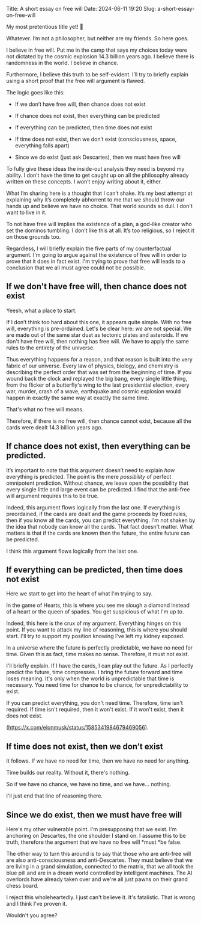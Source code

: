 Title: A short essay on free will
Date: 2024-06-11 19:20
Slug: a-short-essay-on-free-will

My most pretentious title yet! 🥳

Whatever. I’m not a philosopher, but neither are my friends. So here goes.

I believe in free will. Put me in the camp that says my choices today were not dictated by the cosmic explosion 14.3 billion years ago. I believe there is randomness in the world. I believe in chance.

Furthermore, I believe this truth to be self-evident. I’ll try to briefly explain using a short proof that the free will argument is flawed.

The logic goes like this:

- If we don’t have free will, then chance does not exist

- If chance does not exist, then everything can be predicted

- If everything can be predicted, then time does not exist

- If time does not exist, then we don’t exist (consciousness, space, everything falls apart)

- Since we do exist (just ask Descartes), then we must have free will

To fully give these ideas the inside-out analysis they need is beyond my ability. I don’t have the time to get caught up on all the philosophy already written on these concepts. I won’t enjoy writing about it, either.

What I’m sharing here is a thought that I can’t shake. It’s my best attempt at explaining why it’s completely abhorrent to me that we should throw our hands up and believe we have no choice. That world sounds so dull. I don't want to live in it.

To not have free will implies the existence of a plan, a god-like creator who set the dominos tumbling. I don’t like this at all. It’s too religious, so I reject it on those grounds too.

Regardless, I will briefly explain the five parts of my counterfactual argument. I'm going to argue against the existence of free will in order to prove that it does in fact exist. I'm trying to prove that free will leads to a conclusion that we all must agree could not be possible.

## If we don't have free will, then chance does not exist

Yeesh, what a place to start.

If I don’t think too hard about this one, it appears quite simple. With no free will, everything is pre-ordained. Let's be clear here: *we* are not special. We are made out of the same star dust as tectonic plates and asteroids. If we don't have free will, then nothing has free will. We have to apply the same rules to the entirety of the universe.

Thus everything happens for a reason, and that reason is built into the very fabric of our universe. Every law of physics, biology, and chemistry is describing the perfect order that was set from the beginning of time. If you wound back the clock and replayed the big bang, every single little thing, from the flicker of a butterfly's wing to the last presidential election, every war, murder, crash of a wave, earthquake and cosmic explosion would happen in exactly the same way at exactly the same time.

That's what no free will means. 

Therefore, if there is no free will, then chance cannot exist, because all the cards were dealt 14.3 billion years ago.

## If chance does not exist, then everything can be predicted.

It’s important to note that this argument doesn’t need to explain *how* everything is predicted. The point is the mere *possibility* of perfect omnipotent prediction. Without chance, we leave open the possibility that every single little and large event can be predicted. I find that the anti-free will argument requires this to be true.

Indeed, this argument flows logically from the last one. If everything is preordained, if the cards are dealt and the game proceeds by fixed rules, then if you know all the cards, you can predict everything. I'm not shaken by the idea that nobody can know all the cards. That fact doesn't matter. What matters is that if the cards are known then the future, the entire future can be predicted. 

I think this argument flows logically from the last one.

## If everything can be predicted, then time does not exist

Here we start to get into the heart of what I'm trying to say.

In the game of Hearts, this is where you see me slough a diamond instead of a heart or the queen of spades. You get suspicious of what I'm up to. 

Indeed, this here is the crux of my argument. Everything hinges on this point. If you want to attack my line of reasoning, this is where you should start. I'll try to support my position knowing I've left my kidney exposed. 

In a universe where the future is perfectly predictable, we have no need for time. Given this as fact, time makes no sense. Therefore, it must not exist. 

I'll briefly explain. If I have the cards, I can play out the future. As I perfectly predict the future, time compresses. I bring the future forward and time loses meaning. It's only when the world is unpredictable that time is necessary. You need time for chance to be chance, for unpredictability to exist.

If you can predict everything, you don't need time. Therefore, time isn't required. If time isn't required, then it won't exist. If it won't exist, then it does not exist.

(https://x.com/elonmusk/status/1585341984679469056).

## If time does not exist, then we don’t exist

It follows. If we have no need for time, then we have no need for anything.

Time builds our reality. Without it, there's nothing.

So if we have no chance, we have no time, and we have... nothing.

I'll just end that line of reasoning there.

## Since we do exist, then we must have free will

Here's my other vulnerable point. I'm presupposing that we exist. I'm anchoring on Descartes, the one shoulder I stand on. I assume this to be truth, therefore the argument that we have no free will *must *be false.

The other way to turn this around is to say that those who are anti-free will are also anti-consciousness and anti-Descartes. They must believe that we are living in a grand simulation, connected to the matrix, that we all took the blue pill and are in a dream world controlled by intelligent machines. The AI overlords have already taken over and we're all just pawns on their grand chess board.

I reject this wholeheartedly. I just can't believe it. It's fatalistic. That is wrong and I think I've proven it. 

Wouldn't you agree?